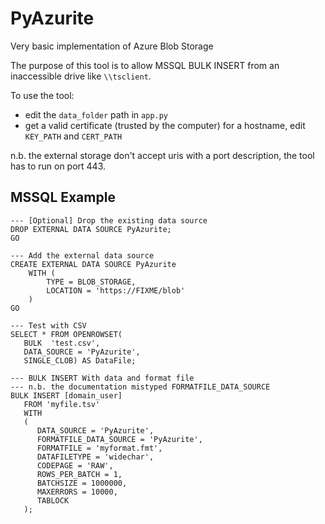 # PyAzurite
Very basic implementation of Azure Blob Storage

The purpose of this tool is to allow MSSQL BULK INSERT from an inaccessible drive like `\\tsclient`.

To use the tool:
 * edit the `data_folder` path in `app.py`
 * get a valid certificate (trusted by the computer) for a hostname, edit `KEY_PATH` and `CERT_PATH`

n.b. the external storage don't accept uris with a port description, the tool has to run on port 443.

## MSSQL Example
```tsql
--- [Optional] Drop the existing data source
DROP EXTERNAL DATA SOURCE PyAzurite;
GO

--- Add the external data source
CREATE EXTERNAL DATA SOURCE PyAzurite
    WITH (   
        TYPE = BLOB_STORAGE,  
        LOCATION = 'https://FIXME/blob'
    )  
GO

--- Test with CSV
SELECT * FROM OPENROWSET(
   BULK  'test.csv',
   DATA_SOURCE = 'PyAzurite',
   SINGLE_CLOB) AS DataFile;

--- BULK INSERT With data and format file
--- n.b. the documentation mistyped FORMATFILE_DATA_SOURCE
BULK INSERT [domain_user]
   FROM 'myfile.tsv'
   WITH
   (
	  DATA_SOURCE = 'PyAzurite',
	  FORMATFILE_DATA_SOURCE = 'PyAzurite',
      FORMATFILE = 'myformat.fmt',
      DATAFILETYPE = 'widechar',
      CODEPAGE = 'RAW',
      ROWS_PER_BATCH = 1,
      BATCHSIZE = 1000000,
      MAXERRORS = 10000,
      TABLOCK
   );
```